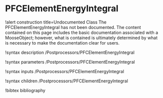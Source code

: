 <!-- MOOSE Documentation Stub: Remove this when content is added. -->

# PFCElementEnergyIntegral

!alert construction title=Undocumented Class
The PFCElementEnergyIntegral has not been documented. The content contained on this page
includes the basic documentation associated with a MooseObject; however, what is contained is
ultimately determined by what is necessary to make the documentation clear for users.

!syntax description /Postprocessors/PFCElementEnergyIntegral

!syntax parameters /Postprocessors/PFCElementEnergyIntegral

!syntax inputs /Postprocessors/PFCElementEnergyIntegral

!syntax children /Postprocessors/PFCElementEnergyIntegral

!bibtex bibliography
